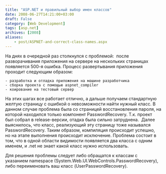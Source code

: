 ```yaml
---
title: "ASP.NET и правильный выбор имен классов"
date: 2008-06-27T14:21:00+03:00
draft: False
category: [Web Development]
tags: [asp.net]
archives: [2008]
aliases:
    - post/ASPNET-and-correct-class-names.aspx
---
```




На днях в очередной раз столкнулся с проблемой:  после разворачивания приложения на сервере на нескольких страницах появляется 500-я ошибка. Процесс развертывания приложения проходит следующим образом:


	- разработка и отладка приложения на машине разработчика
	- cборка проекта с помощью aspnet_compiler
	- коирование на тестовый сервер


На этих шагах все работает отлично, а дальше получаем стандартную желтую страницу с ошибкой о невозможности найти нужный класс. В данном случае проблема была со страницей восстановления пароля, на которой находился только компонент PasswordRecovery. Т.к. проект был собрал в release-версии, отадка была сильно затруднена.  Далее выяснилось, что класс, реализующий эту страницу тоже назывался PasswordRecovery. Таким образом, компиляция происходит успешно, но на этапе выполнения происходит исключение. Проблема состоит в том, что в одной области видимости появляется два класса с одним именем, и .net не знает какой класс нужно использовать.



Для решения проблемы следует либо обращатся к классам с указанием namespace (System.Web.UI.WebControls.PasswordRecovery), либо переименовать ваш класс (UserPasswordRecovery).  


